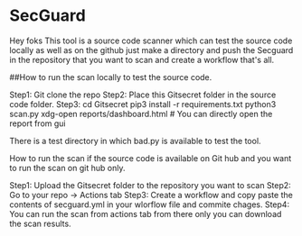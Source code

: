 # SecGuard
Hey foks This tool is a source code scanner which can test the source code locally as well as on the github just make a directory and push the Secguard in the repository that you want to scan and create a workflow that's all.

##How to run the scan locally to test the source code.

Step1:
Git clone the repo 
Step2: 
Place this Gitsecret folder in the source code folder.
Step3:
cd Gitsecret
pip3 install -r requirements.txt
python3 scan.py
xdg-open reports/dashboard.html # You can directly open the report from gui

There is a  test directory in which bad.py is available to test the tool.

How to run the scan if the source code is available on Git hub and you want to run the scan on git hub only.

Step1:
Upload the Gitsecret folder to the repository you want to scan
Step2:
Go to your repo → Actions tab
Step3:
Create a workflow and copy paste the contents of secguard.yml in your wlorflow file and commite chages.
Step4: 
You can run the scan from actions tab from there only you can download the scan results.

